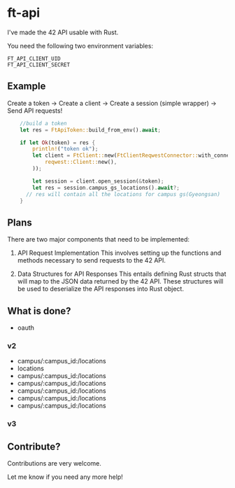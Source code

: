 # ft-api

I've made the 42 API usable with Rust.

You need the following two environment variables:

```env
FT_API_CLIENT_UID
FT_API_CLIENT_SECRET
```

## Example

Create a token -> Create a client -> Create a session (simple wrapper) -> Send API requests!

```rust
    //build a token
    let res = FtApiToken::build_from_env().await;

    if let Ok(token) = res {
        println!("token ok");
        let client = FtClient::new(FtClientReqwestConnector::with_connector(
            reqwest::Client::new(),
        ));

        let session = client.open_session(&token);
        let res = session.campus_gs_locations().await?;
      // res will contain all the locations for campus gs(Gyeongsan)
    }
```

## Plans

There are two major components that need to be implemented:

1. API Request Implementation
   This involves setting up the functions and methods necessary to send requests to the 42 API.

2. Data Structures for API Responses
   This entails defining Rust structs that will map to the JSON data returned by the 42 API. These structures will be used to deserialize the API responses into Rust object.

## What is done?

- oauth

### v2

- campus/:campus_id:/locations
- locations
- campus/:campus_id:/locations
- campus/:campus_id:/locations
- campus/:campus_id:/locations
- campus/:campus_id:/locations
- campus/:campus_id:/locations

### v3

## Contribute?

Contributions are very welcome.

Let me know if you need any more help!
